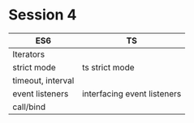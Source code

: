 # Session 4

| ES6               | TS                          |
|-------------------|-----------------------------|
| Iterators         |                             |
| strict mode       | ts strict mode              |
| timeout, interval |                             |
| event listeners   | interfacing event listeners |
| call/bind         |                             |